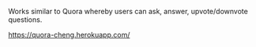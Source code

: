 Works similar to Quora whereby users can ask, answer, upvote/downvote questions. 

https://quora-cheng.herokuapp.com/
